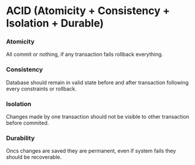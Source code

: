 # ACID (Atomicity + Consistency + Isolation + Durable)

### Atomicity
All commit or nothing, if any transaction fails rollback everything.

### Consistency
Database should remain in valid state before and after transaction following every constraints or rollback.

### Isolation
Changes made by one transaction should not be visible to other transaction before commited.

### Durability
Oncs changes are saved they are permanent, even if system fails they should be recoverable.

